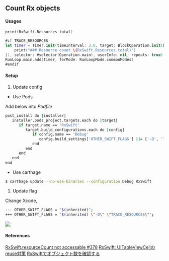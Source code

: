 ## Count Rx objects

#### Usages

```swift
print(RxSwift.Resources.total)
```

```swift
#if TRACE_RESOURCES
let timer = Timer.init(timeInterval: 3.0, target: BlockOperation.init(block: {
    print("### Resource count \(RxSwift.Resources.total)")
}), selector: #selector(Operation.main), userInfo: nil, repeats: true)
RunLoop.main.add(timer, forMode: RunLoopMode.commonModes)
#endif
```

#### Setup

1. Update config

- Use Pods

Add below into *Podfile*

```sh
post_install do |installer|
   installer.pods_project.targets.each do |target|
      if target.name == 'RxSwift'
         target.build_configurations.each do |config|
            if config.name == 'Debug'
               config.build_settings['OTHER_SWIFT_FLAGS'] ||= ['-D', 'TRACE_RESOURCES']
            end
         end
      end
   end
end
```

- Use carthage

```sh
$ carthage update --no-use-binaries --configuration Debug RxSwift
```

1. Update flag

Change Xcode,

```sh
--- OTHER_SWIFT_FLAGS = "$(inherited)";
+++ OTHER_SWIFT_FLAGS = "$(inherited) \"-D\" \"TRACE_RESOURCES\"";
```

![](https://cloud.githubusercontent.com/assets/1337867/15808602/c14a4d30-2b40-11e6-9366-746e141dd561.png)

#### References

[RxSwift.resourceCount not accessable #378](https://github.com/ReactiveX/RxSwift/issues/378)
[RxSwift: UITableViewCellのreuse対策](https://qiita.com/ShingoFukuyama/items/20035171f9ec78efded7)
[RxSwiftでオブジェクト数を確認する](https://fukatsu.tech/debug-rxswift)
